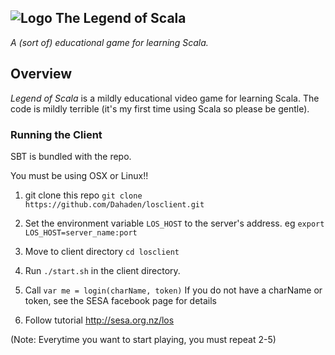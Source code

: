 ## ![Logo](/splash.png) The Legend of Scala

_A (sort of) educational game for learning Scala._

## Overview

_Legend of Scala_ is a mildly educational video game for learning Scala. The
code is mildly terrible (it's my first time using Scala so please be gentle).

### Running the Client

SBT is bundled with the repo.

You must be using OSX or Linux!!

1. git clone this repo `git clone https://github.com/Dahaden/losclient.git`

2. Set the environment variable `LOS_HOST` to the server's address. eg `export LOS_HOST=server_name:port`

3. Move to client directory `cd losclient` 

4. Run `./start.sh` in the client directory.

5. Call `var me = login(charName, token)`
   If you do not have a charName or token, see the SESA facebook page for details

6. Follow tutorial http://sesa.org.nz/los

(Note: Everytime you want to start playing, you must repeat 2-5)
